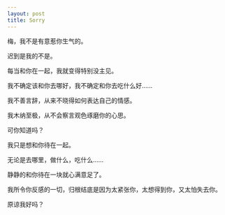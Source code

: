 ```yaml
---
layout: post
title: Sorry
---
```



梅，我不是有意惹你生气的。

迟到是我的不是。

每当和你在一起，我就变得特别没主见。

我不确定该和你去哪好，我不确定和你去吃什么好……

我不善言辞，从来不晓得如何表达自己的情感。

我木纳至极，从不会察言观色琢磨你的心思。

可你知道吗？

我只是想和你待在一起。

无论是去哪里，做什么，吃什么……

静静的和你待在一块就心满意足了。

我所令你反感的一切，归根结底是因为太紧张你，太想得到你，又太怕失去你。

原谅我好吗？


